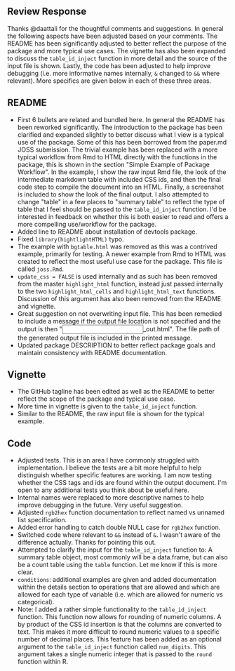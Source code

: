 Review Response
-----------

Thanks @daattali for the thoughtful comments and suggestions. In general the following aspects have been adjusted based on your comments. The README has been significantly adjusted to better reflect the purpose of the package and more typical use cases. The vignette has also been expanded to discuss the `table_id_inject` function in more detail and the source of the input file is shown. Lastly, the code has been adjusted to help improve debugging (i.e. more informative names internally, `&` changed to `&&` where relevant). More specifics are given below in each of these three areas.

## README

- First 6 bullets are related and bundled here. In general the README has been reworked significantly. The introduction to the package has been clarified and expanded slightly to better discuss what I view is a typical use of the package. Some of this has been borrowed from the paper.md JOSS submission. The trivial example has been replaced with a more typical workflow from Rmd to HTML directly with the functions in the package, this is shown in the section "Simple Example of Package Workflow". In the example, I show the raw input Rmd file, the look of the intermediate markdown table with included CSS ids, and then the final code step to compile the document into an HTML. Finally, a screenshot is included to show the look of the final output. I also attempted to change "table" in a few places to "summary table" to reflect the type of table that I feel should be passed to the `table_id_inject` function. I'd be interested in feedback on whether this is both easier to read and offers a more compelling use/workflow for the package.
- Added line to README about installation of devtools package.
- Fixed `library(hightlightHTML)` typo.
- The example with `bgtable.html` was removed as this was a contrived example, primarily for testing. A newer example from Rmd to HTML was created to reflect the most useful use case for the package. This file is called `joss.Rmd`.
- `update_css = FALSE` is used internally and as such has been removed from the master `highlight_html` function, instead just passed internally to the two `highlight_html_cells` and `highlight_html_text` functions. Discussion of this argument has also been removed from the README and vignette.
- Great suggestion on not overwriting input file. This has been remedied to include a message if the output file location is not specified and the output is then "<input>_out.html". The file path of the generated output file is included in the printed message.
- Updated package DESCRIPTION to better reflect package goals and maintain consistency with README documentation.

## Vignette

- The GitHub tagline has been edited as well as the README to better reflect the scope of the package and typical use case.
- More time in vignette is given to the `table_id_inject` function. 
- Similar to the README, the raw input file is shown for the typical example.

## Code

- Adjusted tests. This is an area I have commonly struggled with implementation. I believe the tests are a bit more helpful to help distinguish whether specific features are working. I am now testing whether the CSS tags and ids are found within the output document. I'm open to any additional tests you think about be useful here.
- Internal names were replaced to more descriptive names to help improve debugging in the future. Very useful suggestion.
- Adjusted `rgb2hex` function documentation to reflect named vs unnamed list specification.
- Added error handling to catch double NULL case for `rgb2hex` function.
- Switched code where relevant to `&&` instead of `&`. I wasn't aware of the difference actually. Thanks for pointing this out.
- Attempted to clarify the input for the `table_id_inject` function to: A summary table object, most commonly will be a data.frame, but can also be a count table using the `table` function. Let me know if this is more clear.
- `conditions`: additional examples are given and added documentation within the details section to operations that are allowed and which are allowed for each type of variable (i.e. which are allowed for numeric vs categorical). 
- Note: I added a rather simple functionality to the `table_id_inject` function. This function now allows for rounding of numeric columns. A by product of the CSS id insertion is that the columns are converted to text. This makes it more difficult to round numeric values to a specific number of decimal places. This feature has been added as an optional argument to the `table_id_inject` function called `num_digits`. This argument takes a single numeric integer that is passed to the `round` function within R.
